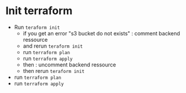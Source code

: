 # Init terraform

- Run
  `teraform init`
  - if you get an error "s3 bucket do not exists" : comment backend ressource
  - and rerun `teraform init`
  - run `terraform plan`
  - run `terraform apply`
  - then : uncomment backend ressource
  - then rerun `teraform init`
- run `terraform plan`
- run `terraform apply`
